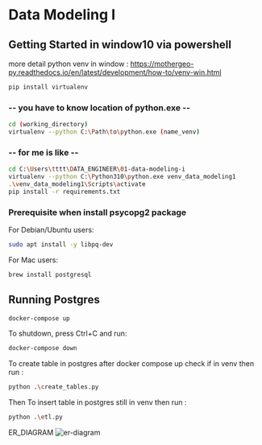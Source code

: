# Data Modeling I

## Getting Started in window10 via powershell
more detail python venv in window : https://mothergeo-py.readthedocs.io/en/latest/development/how-to/venv-win.html

```sh
pip install virtualenv
```
### -- you have to know location of python.exe --
```sh
cd (working_directory)
virtualenv --python C:\Path\to\python.exe (name_venv)
```
### -- for me is like --
```sh
cd C:\Users\tttt\DATA_ENGINEER\01-data-modeling-i
virtualenv --python C:\Python310\python.exe venv_data_modeling1
.\venv_data_modeling1\Scripts\activate
pip install -r requirements.txt
```

### Prerequisite when install psycopg2 package

For Debian/Ubuntu users:

```sh
sudo apt install -y libpq-dev
```

For Mac users:

```sh
brew install postgresql
```

## Running Postgres

```sh
docker-compose up
```

To shutdown, press Ctrl+C and run:

```sh
docker-compose down
```

To create table in postgres after docker compose up
check if in venv then run :

```sh
python .\create_tables.py 
```

Then To insert table in postgres 
still in venv then run :

```sh
python .\etl.py 
```

ER_DIAGRAM
![er-diagram](.er)
